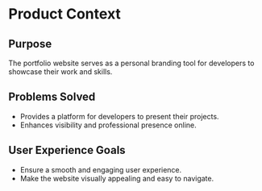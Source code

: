 # Product Context

## Purpose
The portfolio website serves as a personal branding tool for developers to showcase their work and skills.

## Problems Solved
- Provides a platform for developers to present their projects.
- Enhances visibility and professional presence online.

## User Experience Goals
- Ensure a smooth and engaging user experience.
- Make the website visually appealing and easy to navigate. 